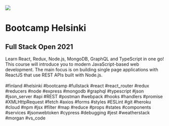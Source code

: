 <img src="https://www.cmarix.com/blog/wp-content/uploads/2019/09/Mern.jpg" style="background-size: 100% auto;" />
<h1>Bootcamp Helsinki</h1>
<h2>Full Stack Open 2021</h2>
Learn React, Redux, Node.js, MongoDB, GraphQL and TypeScript in one go! This course will introduce you to modern JavaScript-based web development. The main focus is on building single page applications with ReactJS that use REST APIs built with Node.js.<br><br>
#finland #helsinki #bootcamp #fullstack #react #react_router #redux #reducers #node #express #mongodb #graphql #typescript #json #json_server #api #REST #postman #webpack #hooks #handlers #promise #XMLHttpRequest #fetch #axios #forms #styles #ESLint #git #heroku #cloud #npm #jsx #filter #map #reduce #props #states #components #services #jsonwebtoken #cypress #debugging #jest #weatherstack #morgan #vs_code
